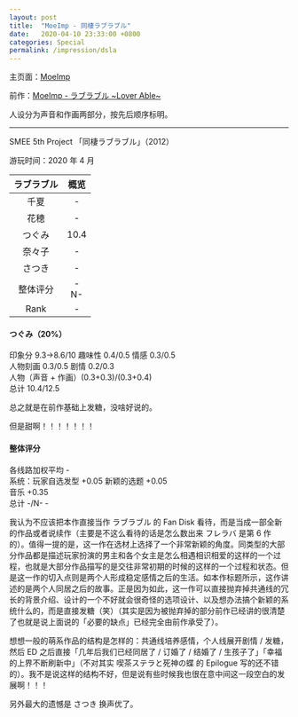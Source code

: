 ```yaml
---
layout: post
title:  "MoeImp - 同棲ラブラブル"
date:   2020-04-10 23:33:00 +0800
categories: Special
permalink: /impression/dsla
---
```


主页面：[MoeImp](http://yoro.xyz/impression)

前作：[MoeImp - ラブラブル ~Lover Able~](http://yoro.xyz/impression/loverable)

人设分为声音和作画两部分，按先后顺序标明。

---

SMEE 5th Project 「同棲ラブラブル」（2012）

游玩时间：2020 年 4 月

| ラブラブル | 概览 |
| :---------------: |:---: |
| 千夏 | - |
| 花穂 | - |
| つぐみ | 10.4 |
| 奈々子 | - |
| さつき | - |
| 整体评分 |-<br />N-|
| Rank |-|

#### つぐみ（20%）

印象分 9.3→8.6/10 趣味性 0.4/0.5 情感 0.3/0.5<br />
人物刻画 0.3/0.5 剧情 0.2/0.3<br />
人物（声音 + 作画）(0.3+0.3)/(0.3+0.4)<br />
总计 10.4/12.5

总之就是在前作基础上发糖，没啥好说的。

但是甜啊！！！！！！！

#### 整体评分

各线路加权平均 -<br />
系统：玩家自选发型 +0.05 新颖的选题 +0.05<br />
音乐 +0.35<br />
总计 -/N- -

我认为不应该把本作直接当作 ラブラブル 的 Fan Disk 看待，而是当成一部全新的作品或者说续作（主要是不这么看待的话是怎么数出来 フレラバ 是第 6 作的）。值得一提的是，这一作在选材上选择了一个非常新颖的角度。同类型的大部分作品都是描述玩家扮演的男主和各个女主是怎么相遇相识相爱的这样的一个过程，也就是大部分作品描写的是交往非常初期的时候的这样的一个过程和状态。但是这一作的切入点则是两个人形成稳定感情之后的生活。如本作标题所示，这作讲述的是两个人同居之后的故事。正是因为如此，这一作可以直接抛弃掉共通线的冗长的背景介绍、设计的一个不好就会很奇怪的选项设计、以及想办法搞个新颖的系统什么的，而是直接发糖（笑）（其实是因为被抛弃掉的部分前作已经讲的很清楚了也就是说上面说的「必要的缺点」已经完全由前作承受了）。

想想一般的萌系作品的结构是怎样的：共通线培养感情，个人线展开剧情 / 发糖，然后 ED 之后直接「几年后我们已经同居了 / 订婚了 / 结婚了 / 生孩子了」「幸福的上界不断刷新中」（不对其实 喫茶ステラと死神の蝶 的 Epilogue 写的还不错的）。我不是说这样的结构不好，但是说有些时候我也很在意中间这一段空白的发展啊！！！

另外最大的遗憾是 さつき 换声优了。
